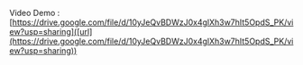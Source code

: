  Video Demo : [https://drive.google.com/file/d/10yJeQvBDWzJ0x4glXh3w7hIt5OpdS_PK/view?usp=sharing]([url](https://drive.google.com/file/d/10yJeQvBDWzJ0x4glXh3w7hIt5OpdS_PK/view?usp=sharing))
